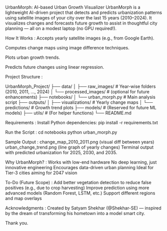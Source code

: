 UrbanMorph: AI-based Urban Growth Visualizer
UrbanMorph is a lightweight AI-driven project that detects and predicts urbanization patterns using satellite images of your city over the last 15 years (2010–2024).
It visualizes changes and forecasts future growth to assist in thoughtful city planning — all on a modest laptop (no GPU required!).

How It Works :
Accepts yearly satellite images (e.g., from Google Earth).

Computes change maps using image difference techniques.

Plots urban growth trends.

Predicts future changes using linear regression.

Project Structure :

UrbanMorph_Project/
├── data/
│   ├── raw_images/           # Year-wise folders (2010, 2011, ..., 2024)
│   └── processed_images/     # (optional for future enhancements)
├── notebooks/
│   └── urban_morph.py        # Main analysis script
├── outputs/
│   ├── visualizations/       # Yearly change maps
│   └── predictions/          # Growth trend plots
├── models/                   # (Reserved for future ML models)
├── utils/                    # (For helper functions)
└── README.md

 Requirements :
 Install Python dependencies: pip install -r requirements.txt

 Run the Script :
 cd notebooks
 python urban_morph.py

 Sample Output :
 change_map_2010_2011.png (visual diff between years)
 urban_change_trend.png (line graph of yearly changes)
 Terminal output with predicted urbanization for 2025, 2030, and 2035.

 Why UrbanMorph? :
 Works with low-end hardware
 No deep learning, just innovative engineering
 Encourages data-driven urban planning
 Ideal for Tier-3 cities aiming for 2047 vision 

 To-Do (Future Scope) :
 Add better vegetation detection to reduce false positives (e.g., due to crop harvesting)
 Improve prediction using more advanced models (Random Forest, LSTM, etc.)
 Support different regions and map overlays

 Acknowledgments :
 Created by Satyam Shekhar (@Shekhar-SE) — inspired by the dream of transforming his hometown into a model smart city.
 
 Thank you.
